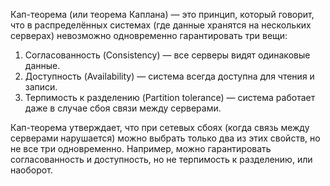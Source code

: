 Кап-теорема (или теорема Каплана) — это принцип, который говорит, что в распределённых системах (где данные хранятся на нескольких серверах) невозможно одновременно гарантировать три вещи:

1. Согласованность (Consistency) — все серверы видят одинаковые данные.
2. Доступность (Availability) — система всегда доступна для чтения и записи.
3. Терпимость к разделению (Partition tolerance) — система работает даже в случае сбоя связи между серверами.

Кап-теорема утверждает, что при сетевых сбоях (когда связь между серверами нарушается) можно выбрать только два из этих свойств, но не все три одновременно. Например, можно гарантировать согласованность и доступность, но не терпимость к разделению, или наоборот.